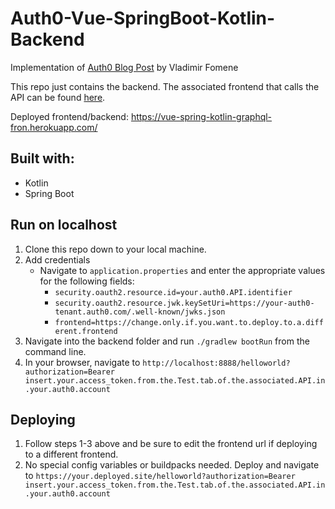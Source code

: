 # Auth0-Vue-SpringBoot-Kotlin-Backend
Implementation of [Auth0 Blog Post](https://auth0.com/blog/vuejs-spring-boot-kotlin-and-graphql-building-modern-apps-part-1/) by Vladimir Fomene

This repo just contains the backend.  The associated frontend that calls the API can be found [here](https://github.com/egconley/Auth0-Vue-SpringBoot-Kotlin-Frontend).

Deployed frontend/backend: https://vue-spring-kotlin-graphql-fron.herokuapp.com/

## Built with:
- Kotlin
- Spring Boot

## Run on localhost
1. Clone this repo down to your local machine.
2. Add credentials
    - Navigate to `application.properties` and enter the appropriate values for the following fields:
        - `security.oauth2.resource.id=your.auth0.API.identifier`
        - `security.oauth2.resource.jwk.keySetUri=https://your-auth0-tenant.auth0.com/.well-known/jwks.json`
        - `frontend=https://change.only.if.you.want.to.deploy.to.a.different.frontend`
4. Navigate into the backend folder and run `./gradlew bootRun` from the command line.
5. In your browser, navigate to `http://localhost:8888/helloworld?authorization=Bearer insert.your.access_token.from.the.Test.tab.of.the.associated.API.in.your.auth0.account`

## Deploying
1. Follow steps 1-3 above and be sure to edit the frontend url if deploying to a different frontend.
2. No special config variables or buildpacks needed.  Deploy and navigate to `https://your.deployed.site/helloworld?authorization=Bearer insert.your.access_token.from.the.Test.tab.of.the.associated.API.in.your.auth0.account`
